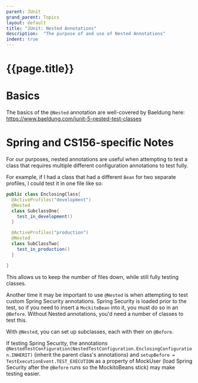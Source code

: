 ```yaml
---
parent: JUnit
grand_parent: Topics
layout: default
title: "JUnit: Nested Annotations"
description:  "The purpose of and use of Nested Annotations"
indent: true
---
```


# {{page.title}}

# Basics
The basics of the `@Nested` annotation are well-covered by Baeldung here: https://www.baeldung.com/junit-5-nested-test-classes

# Spring and CS156-specific Notes
For our purposes, nested annotations are useful when attempting to test a class that requires multiple different configuration annotations to test fully.

For example, if I had a class that had a different `Bean` for two separate profiles, I could test it in one file like so:

```java
public class EnclosingClass{
  @ActiveProfiles("development")
  @Nested
  class SubclassOne{
    test_in_development()
  }

  @ActiveProfiles("production")
  @Nested
  class SubClassTwo{
    test_in_production()
  }

}
```

This allows us to keep the number of files down, while still fully testing classes.

Another time it may be important to use `@Nested` is when attempting to test custom Spring Security annotations. Spring Security is loaded prior to the test, so if you need to insert a `MockitoBean` into it, you must do so in an `@Before`. Without Nested annotations, you'd need a number of classes to test this.

With `@Nested`, you can set up subclasses, each with their on `@Before`.

If testing Spring Security, the annotations `@NestedTestConfiguration(NestedTestConfiguration.EnclosingConfiguration.INHERIT)` (inherit the parent class's annotations) and `setupBefore = TestExecutionEvent.TEST_EXECUTION` as a property of MockUser (load Spring Security after the `@Before` runs so the MockitoBeans stick) may make testing easier.
